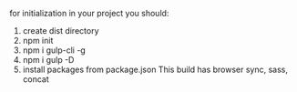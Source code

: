 for initialization in your project you should: 
1. create dist directory
2. npm init
3. npm i gulp-cli -g
4. npm i gulp -D
5. install packages from package.json
This build has browser sync, sass, concat
